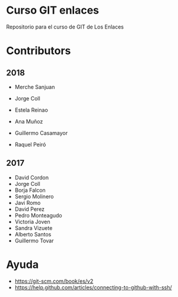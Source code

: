 # Curso GIT enlaces
Repositorio para el curso de GIT de Los Enlaces

# Contributors

## 2018

* Merche Sanjuan
* Jorge Coll

* Estela Reinao

* Ana Muñoz
* Guillermo Casamayor
* Raquel Peiró


## 2017

* David Cordon
* Jorge Coll
* Borja Falcon
* Sergio Molinero
* Javi Romo
* David Perez
* Pedro Monteagudo
* Victoria Joven
* Sandra Vizuete
* Alberto Santos
* Guillermo Tovar


# Ayuda
* https://git-scm.com/book/es/v2
* https://help.github.com/articles/connecting-to-github-with-ssh/
